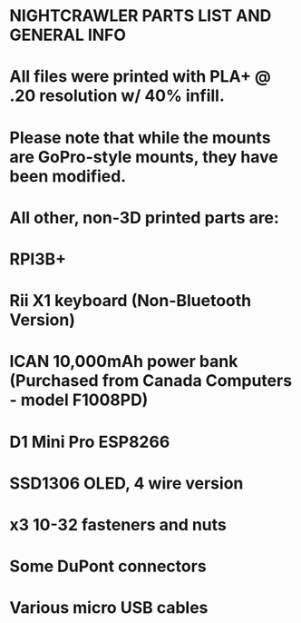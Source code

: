 # NIGHTCRAWLER PARTS LIST AND GENERAL INFO

# All files were printed with PLA+ @ .20 resolution w/ 40% infill. 
# Please note that while the mounts are GoPro-style mounts, they have been modified.

# All other, non-3D printed parts are:
# RPI3B+ 
# Rii X1 keyboard (Non-Bluetooth Version)
# ICAN 10,000mAh power bank (Purchased from Canada Computers - model F1008PD) 
# D1 Mini Pro ESP8266 
# SSD1306 OLED, 4 wire version 
# x3 10-32 fasteners and nuts 
# Some DuPont connectors 
# Various micro USB cables
